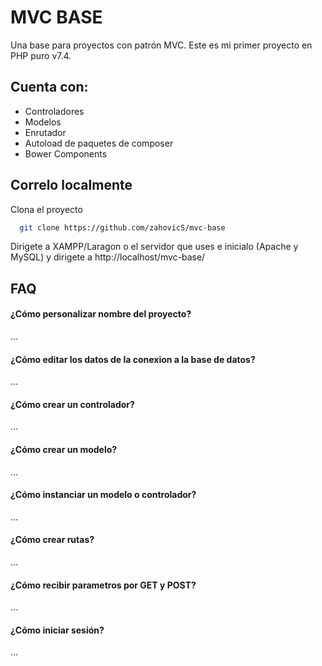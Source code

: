 
# MVC BASE

Una base para proyectos con patrón MVC.
Este es mi primer proyecto en PHP puro v7.4.



## Cuenta con:

- Controladores
- Modelos
- Enrutador
- Autoload de paquetes de composer
- Bower Components


## Correlo localmente

Clona el proyecto

```bash
  git clone https://github.com/zahovicS/mvc-base
```
Dirigete a XAMPP/Laragon o el servidor que uses e inicialo (Apache y MySQL) y dirigete a http://localhost/mvc-base/
## FAQ

#### ¿Cómo personalizar nombre del proyecto?

...

#### ¿Cómo editar los datos de la conexion a la base de datos?

...

#### ¿Cómo crear un controlador?

...

#### ¿Cómo crear un modelo?

...

#### ¿Cómo instanciar un modelo o controlador?

...

#### ¿Cómo crear rutas?

...

#### ¿Cómo recibir parametros por GET y POST?

...

#### ¿Cómo iniciar sesión?

...
